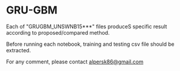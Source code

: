 # GRU-GBM

Each of "GRUGBM_UNSWNB15***" files produceS specific result according to proposed/compared method.

Before running each notebook, training and testing csv file should be extracted.

For any comment, please contact alpersk86@gmail.com
